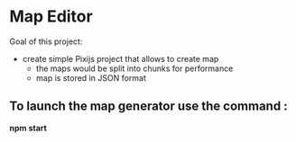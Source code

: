 # Map Editor

Goal of this project:
- create simple Pixijs project that allows to create map
    - the maps would be split into chunks for performance 
    - map is stored in JSON format

To launch the map generator use the command :
 ---
 **npm start**

